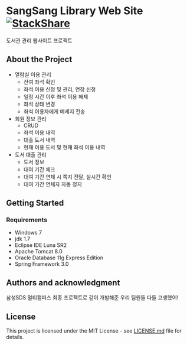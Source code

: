 # SangSang Library Web Site [![StackShare](https://img.shields.io/badge/tech-stack-0690fa.svg?style=flat)](https://stackshare.io/JihunDev/sslibrary-web-site)
도서관 관리 웹사이트 프로젝트



## About the Project

- 열람실 이용 관리
  - 잔여 좌석 확인
  - 좌석 이용 신청 및 관리, 연장 신청
  - 일정 시간 이후 좌석 이용 해제
  - 좌석 상태 변경
  - 좌석 이용자에게 메세지 전송
- 회원 정보 관리
  - CRUD
  - 좌석 이용 내역
  - 대출 도서 내역
  - 현재 이용 도서 및 현재 좌석 이용 내역
- 도서 대출 관리
  - 도서 정보 
  - 대여 기간 체크
  - 대여 기간 연체 시 쪽지 전달, 실시간 확인
  - 대여 기간 연체자 자동 정지



## Getting Started

### Requirements

- Windows 7
- jdk 1.7
- Eclipse IDE Luna SR2
- Apache Tomcat 8.0
- Oracle Database 11g Express Edition
- Spring Framework 3.0

## Authors and acknowledgment

삼성SDS 멀티캠퍼스 최종 프로젝트로 같이 개발해준 우리 팀원들 다들 고생했어!



## License

This project is licensed under the MIT License - see [LICENSE.md](LICENSE.md) file for details.